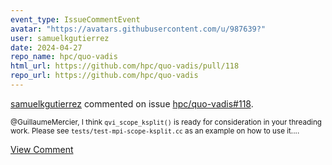 ```yaml
---
event_type: IssueCommentEvent
avatar: "https://avatars.githubusercontent.com/u/987639?"
user: samuelkgutierrez
date: 2024-04-27
repo_name: hpc/quo-vadis
html_url: https://github.com/hpc/quo-vadis/pull/118
repo_url: https://github.com/hpc/quo-vadis
---
```


<a href='https://github.com/samuelkgutierrez' target='_blank'>samuelkgutierrez</a> commented on issue <a href='https://github.com/hpc/quo-vadis/pull/118' target='_blank'>hpc/quo-vadis#118</a>.

<small>@GuillaumeMercier, I think `qvi_scope_ksplit()` is ready for consideration in your threading work. Please see `tests/test-mpi-scope-ksplit.cc` as an example on how to use it....</small>

<a href='https://github.com/hpc/quo-vadis/pull/118' target='_blank'>View Comment</a>
